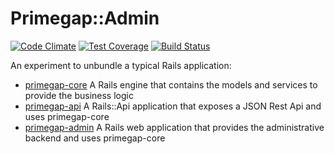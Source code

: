 # Primegap::Admin

[![Code Climate](https://codeclimate.com/github/primegap/primegap-admin/badges/gpa.svg)](https://codeclimate.com/github/primegap/primegap-admin) [![Test Coverage](https://codeclimate.com/github/primegap/primegap-admin/badges/coverage.svg)](https://codeclimate.com/github/primegap/primegap-admin/coverage) [![Build Status](https://travis-ci.org/primegap/primegap-admin.svg?branch=master)](https://travis-ci.org/primegap/primegap-admin)

An experiment to unbundle a typical Rails application:

- [primegap-core](https://github.com/primegap/primegap-core) A Rails engine that contains the models and services to provide the business logic
- [primegap-api](https://github.com/primegap/primegap-api) A Rails::Api application that exposes a JSON Rest Api and uses primegap-core
- [primegap-admin](https://github.com/primegap/primegap-admin) A Rails web application that provides the administrative backend and uses primegap-core
